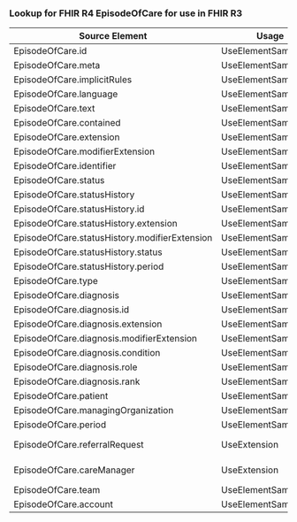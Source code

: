 ### Lookup for FHIR R4 EpisodeOfCare for use in FHIR R3

| Source Element | Usage | Target |
| -------------- | ----- | ------ |
| EpisodeOfCare.id | UseElementSameName | EpisodeOfCare.id |
| EpisodeOfCare.meta | UseElementSameName | EpisodeOfCare.meta |
| EpisodeOfCare.implicitRules | UseElementSameName | EpisodeOfCare.implicitRules |
| EpisodeOfCare.language | UseElementSameName | EpisodeOfCare.language |
| EpisodeOfCare.text | UseElementSameName | EpisodeOfCare.text |
| EpisodeOfCare.contained | UseElementSameName | EpisodeOfCare.contained |
| EpisodeOfCare.extension | UseElementSameName | EpisodeOfCare.extension |
| EpisodeOfCare.modifierExtension | UseElementSameName | EpisodeOfCare.modifierExtension |
| EpisodeOfCare.identifier | UseElementSameName | EpisodeOfCare.identifier |
| EpisodeOfCare.status | UseElementSameName | EpisodeOfCare.status |
| EpisodeOfCare.statusHistory | UseElementSameName | EpisodeOfCare.statusHistory |
| EpisodeOfCare.statusHistory.id | UseElementSameName | EpisodeOfCare.statusHistory.id |
| EpisodeOfCare.statusHistory.extension | UseElementSameName | EpisodeOfCare.statusHistory.extension |
| EpisodeOfCare.statusHistory.modifierExtension | UseElementSameName | EpisodeOfCare.statusHistory.modifierExtension |
| EpisodeOfCare.statusHistory.status | UseElementSameName | EpisodeOfCare.statusHistory.status |
| EpisodeOfCare.statusHistory.period | UseElementSameName | EpisodeOfCare.statusHistory.period |
| EpisodeOfCare.type | UseElementSameName | EpisodeOfCare.type |
| EpisodeOfCare.diagnosis | UseElementSameName | EpisodeOfCare.diagnosis |
| EpisodeOfCare.diagnosis.id | UseElementSameName | EpisodeOfCare.diagnosis.id |
| EpisodeOfCare.diagnosis.extension | UseElementSameName | EpisodeOfCare.diagnosis.extension |
| EpisodeOfCare.diagnosis.modifierExtension | UseElementSameName | EpisodeOfCare.diagnosis.modifierExtension |
| EpisodeOfCare.diagnosis.condition | UseElementSameName | EpisodeOfCare.diagnosis.condition |
| EpisodeOfCare.diagnosis.role | UseElementSameName | EpisodeOfCare.diagnosis.role |
| EpisodeOfCare.diagnosis.rank | UseElementSameName | EpisodeOfCare.diagnosis.rank |
| EpisodeOfCare.patient | UseElementSameName | EpisodeOfCare.patient |
| EpisodeOfCare.managingOrganization | UseElementSameName | EpisodeOfCare.managingOrganization |
| EpisodeOfCare.period | UseElementSameName | EpisodeOfCare.period |
| EpisodeOfCare.referralRequest | UseExtension | http://hl7.org/fhir/4.0/StructureDefinition/extension-EpisodeOfCare.referralRequest |
| EpisodeOfCare.careManager | UseExtension | http://hl7.org/fhir/4.0/StructureDefinition/extension-EpisodeOfCare.careManager |
| EpisodeOfCare.team | UseElementSameName | EpisodeOfCare.team |
| EpisodeOfCare.account | UseElementSameName | EpisodeOfCare.account |
